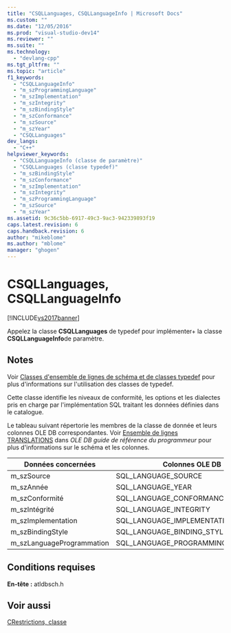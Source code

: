 ```yaml
---
title: "CSQLLanguages, CSQLLanguageInfo | Microsoft Docs"
ms.custom: ""
ms.date: "12/05/2016"
ms.prod: "visual-studio-dev14"
ms.reviewer: ""
ms.suite: ""
ms.technology: 
  - "devlang-cpp"
ms.tgt_pltfrm: ""
ms.topic: "article"
f1_keywords: 
  - "CSQLLanguageInfo"
  - "m_szProgrammingLanguage"
  - "m_szImplementation"
  - "m_szIntegrity"
  - "m_szBindingStyle"
  - "m_szConformance"
  - "m_szSource"
  - "m_szYear"
  - "CSQLLanguages"
dev_langs: 
  - "C++"
helpviewer_keywords: 
  - "CSQLLanguageInfo (classe de paramètre)"
  - "CSQLLanguages (classe typedef)"
  - "m_szBindingStyle"
  - "m_szConformance"
  - "m_szImplementation"
  - "m_szIntegrity"
  - "m_szProgrammingLanguage"
  - "m_szSource"
  - "m_szYear"
ms.assetid: 9c36c5bb-6917-49c3-9ac3-942339893f19
caps.latest.revision: 6
caps.handback.revision: 6
author: "mikeblome"
ms.author: "mblome"
manager: "ghogen"
---
```

# CSQLLanguages, CSQLLanguageInfo
[!INCLUDE[vs2017banner](../../assembler/inline/includes/vs2017banner.md)]

Appelez la classe **CSQLLanguages** de typedef pour implémenter\+ la classe **CSQLLanguageInfo**de paramètre.  
  
## Notes  
 Voir [Classes d'ensemble de lignes de schéma et de classes typedef](../../data/oledb/schema-rowset-classes-and-typedef-classes.md) pour plus d'informations sur l'utilisation des classes de typedef.  
  
 Cette classe identifie les niveaux de conformité, les options et les dialectes pris en charge par l'implémentation SQL traitant les données définies dans le catalogue.  
  
 Le tableau suivant répertorie les membres de la classe de donnée et leurs colonnes OLE DB correspondantes.  Voir [Ensemble de lignes TRANSLATIONS](https://msdn.microsoft.com/en-us/library/ms714374.aspx) dans *OLE DB guide de référence du programmeur* pour plus d'informations sur le schéma et les colonnes.  
  
|Données concernées|Colonnes OLE DB|  
|------------------------|---------------------|  
|m\_szSource|SQL\_LANGUAGE\_SOURCE|  
|m\_szAnnée|SQL\_LANGUAGE\_YEAR|  
|m\_szConformité|SQL\_LANGUAGE\_CONFORMANCE|  
|m\_szIntégrité|SQL\_LANGUAGE\_INTEGRITY|  
|m\_szImplementation|SQL\_LANGUAGE\_IMPLEMENTATION|  
|m\_szBindingStyle|SQL\_LANGUAGE\_BINDING\_STYLE|  
|m\_szLanguageProgrammation|SQL\_LANGUAGE\_PROGRAMMING\_LANGUAGE|  
  
## Conditions requises  
 **En\-tête :** atldbsch.h  
  
## Voir aussi  
 [CRestrictions, classe](../../data/oledb/crestrictions-class.md)